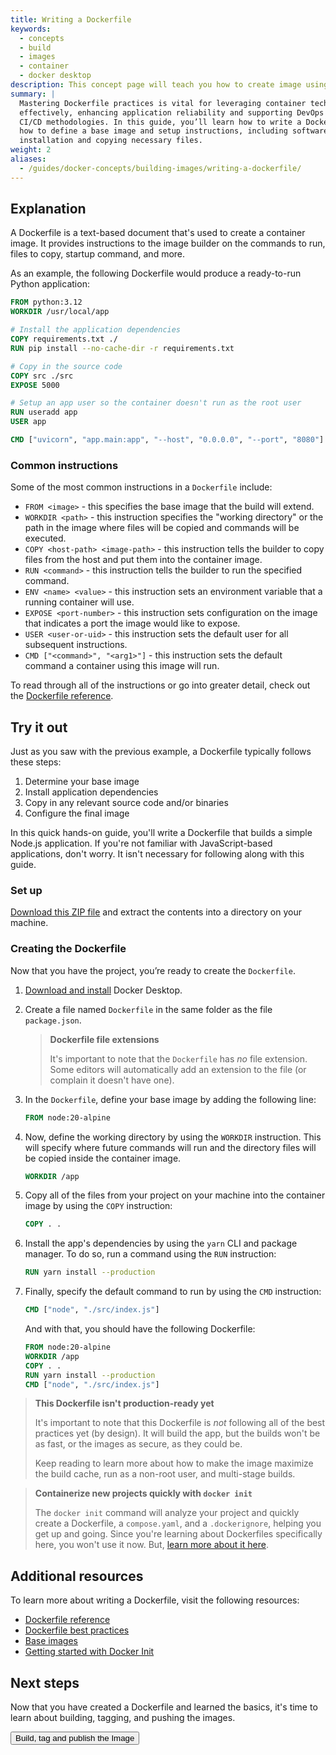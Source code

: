```yaml
---
title: Writing a Dockerfile
keywords:
  - concepts
  - build
  - images
  - container
  - docker desktop
description: This concept page will teach you how to create image using Dockerfile.
summary: |
  Mastering Dockerfile practices is vital for leveraging container technology
  effectively, enhancing application reliability and supporting DevOps and
  CI/CD methodologies. In this guide, you’ll learn how to write a Dockerfile,
  how to define a base image and setup instructions, including software
  installation and copying necessary files.
weight: 2
aliases:
  - /guides/docker-concepts/building-images/writing-a-dockerfile/
---
```


<YoutubeEmbed videoId="Jx8zoIhiP4c" />

## Explanation

A Dockerfile is a text-based document that's used to create a container image. It provides instructions to the image builder on the commands to run, files to copy, startup command, and more.

As an example, the following Dockerfile would produce a ready-to-run Python application:

```dockerfile
FROM python:3.12
WORKDIR /usr/local/app

# Install the application dependencies
COPY requirements.txt ./
RUN pip install --no-cache-dir -r requirements.txt

# Copy in the source code
COPY src ./src
EXPOSE 5000

# Setup an app user so the container doesn't run as the root user
RUN useradd app
USER app

CMD ["uvicorn", "app.main:app", "--host", "0.0.0.0", "--port", "8080"]
```

### Common instructions

Some of the most common instructions in a `Dockerfile` include:

- `FROM <image>` - this specifies the base image that the build will extend.
- `WORKDIR <path>` - this instruction specifies the "working directory" or the path in the image where files will be copied and commands will be executed.
- `COPY <host-path> <image-path>` - this instruction tells the builder to copy files from the host and put them into the container image.
- `RUN <command>` - this instruction tells the builder to run the specified command.
- `ENV <name> <value>` - this instruction sets an environment variable that a running container will use.
- `EXPOSE <port-number>` - this instruction sets configuration on the image that indicates a port the image would like to expose.
- `USER <user-or-uid>` - this instruction sets the default user for all subsequent instructions.
- `CMD ["<command>", "<arg1>"]` - this instruction sets the default command a container using this image will run.

To read through all of the instructions or go into greater detail, check out the [Dockerfile reference](https://docs.docker.com/engine/reference/builder/).

## Try it out

Just as you saw with the previous example, a Dockerfile typically follows these steps:

1. Determine your base image
2. Install application dependencies
3. Copy in any relevant source code and/or binaries
4. Configure the final image

In this quick hands-on guide, you'll write a Dockerfile that builds a simple Node.js application. If you're not familiar with JavaScript-based applications, don't worry. It isn't necessary for following along with this guide.

### Set up

[Download this ZIP file](https://github.com/docker/getting-started-todo-app/raw/build-image-from-scratch/app.zip) and extract the contents into a directory on your machine.

### Creating the Dockerfile

Now that you have the project, you’re ready to create the `Dockerfile`.

1. [Download and install](https://www.docker.com/products/docker-desktop/) Docker Desktop.

2. Create a file named `Dockerfile` in the same folder as the file `package.json`.

   > **Dockerfile file extensions**
   >
   > It's important to note that the `Dockerfile` has _no_ file extension. Some editors
   > will automatically add an extension to the file (or complain it doesn't have one).

3. In the `Dockerfile`, define your base image by adding the following line:

   ```dockerfile
   FROM node:20-alpine
   ```

4. Now, define the working directory by using the `WORKDIR` instruction. This will specify where future commands will run and the directory files will be copied inside the container image.

   ```dockerfile
   WORKDIR /app
   ```

5. Copy all of the files from your project on your machine into the container image by using the `COPY` instruction:

   ```dockerfile
   COPY . .
   ```

6. Install the app's dependencies by using the `yarn` CLI and package manager. To do so, run a command using the `RUN` instruction:

   ```dockerfile
   RUN yarn install --production
   ```

7. Finally, specify the default command to run by using the `CMD` instruction:

   ```dockerfile
   CMD ["node", "./src/index.js"]
   ```

   And with that, you should have the following Dockerfile:

   ```dockerfile
   FROM node:20-alpine
   WORKDIR /app
   COPY . .
   RUN yarn install --production
   CMD ["node", "./src/index.js"]
   ```

> **This Dockerfile isn't production-ready yet**
>
> It's important to note that this Dockerfile is _not_ following all
> of the best practices yet (by design). It will build the app, but the
> builds won't be as fast, or the images as secure, as they could be.
>
> Keep reading to learn more about how to make the image maximize the
> build cache, run as a non-root user, and multi-stage builds.

> **Containerize new projects quickly with `docker init`**
>
> The `docker init` command will analyze your project and quickly create
> a Dockerfile, a `compose.yaml`, and a `.dockerignore`, helping you get
> up and going. Since you're learning about Dockerfiles specifically here,
> you won't use it now. But, [learn more about it here](/engine/reference/commandline/init/).

## Additional resources

To learn more about writing a Dockerfile, visit the following resources:

- [Dockerfile reference](/reference/dockerfile/)
- [Dockerfile best practices](/develop/develop-images/dockerfile_best-practices/)
- [Base images](/build/building/base-images/)
- [Getting started with Docker Init](/reference/cli/docker/init/)

## Next steps

Now that you have created a Dockerfile and learned the basics, it's time to learn about building, tagging, and pushing the images.

<Button href="build-tag-and-publish-an-image">
Build, tag and publish the Image
</Button>
